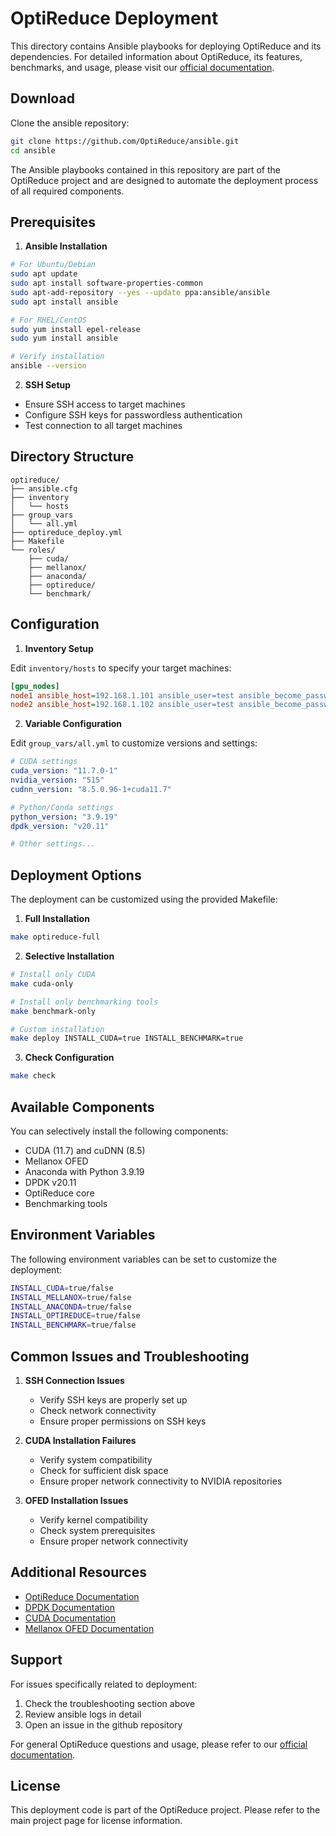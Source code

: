 # OptiReduce Deployment

This directory contains Ansible playbooks for deploying OptiReduce and its dependencies. For detailed information about OptiReduce, its features, benchmarks, and usage, please visit our [official documentation](http://optireduce.github.io/).

## Download

Clone the ansible repository:

```bash
git clone https://github.com/OptiReduce/ansible.git
cd ansible
```

The Ansible playbooks contained in this repository are part of the OptiReduce project and are designed to automate the deployment process of all required components.

## Prerequisites

1. **Ansible Installation**

```bash
# For Ubuntu/Debian
sudo apt update
sudo apt install software-properties-common
sudo apt-add-repository --yes --update ppa:ansible/ansible
sudo apt install ansible

# For RHEL/CentOS
sudo yum install epel-release
sudo yum install ansible

# Verify installation
ansible --version
```

2. **SSH Setup**
- Ensure SSH access to target machines
- Configure SSH keys for passwordless authentication
- Test connection to all target machines

## Directory Structure

```
optireduce/
├── ansible.cfg
├── inventory
│   └── hosts
├── group_vars
│   └── all.yml
├── optireduce_deploy.yml
├── Makefile
└── roles/
    ├── cuda/
    ├── mellanox/
    ├── anaconda/
    ├── optireduce/
    └── benchmark/
```

## Configuration

1. **Inventory Setup**

Edit `inventory/hosts` to specify your target machines:

```ini
[gpu_nodes]
node1 ansible_host=192.168.1.101 ansible_user=test ansible_become_password=test
node2 ansible_host=192.168.1.102 ansible_user=test ansible_become_password=test
```

2. **Variable Configuration**

Edit `group_vars/all.yml` to customize versions and settings:

```yaml
# CUDA settings
cuda_version: "11.7.0-1"
nvidia_version: "515"
cudnn_version: "8.5.0.96-1+cuda11.7"

# Python/Conda settings
python_version: "3.9.19"
dpdk_version: "v20.11"

# Other settings...
```

## Deployment Options

The deployment can be customized using the provided Makefile:

1. **Full Installation**
```bash
make optireduce-full
```

2. **Selective Installation**
```bash
# Install only CUDA
make cuda-only

# Install only benchmarking tools
make benchmark-only

# Custom installation
make deploy INSTALL_CUDA=true INSTALL_BENCHMARK=true
```

3. **Check Configuration**
```bash
make check
```

## Available Components

You can selectively install the following components:

- CUDA (11.7) and cuDNN (8.5)
- Mellanox OFED
- Anaconda with Python 3.9.19
- DPDK v20.11
- OptiReduce core
- Benchmarking tools

## Environment Variables

The following environment variables can be set to customize the deployment:

```bash
INSTALL_CUDA=true/false
INSTALL_MELLANOX=true/false
INSTALL_ANACONDA=true/false
INSTALL_OPTIREDUCE=true/false
INSTALL_BENCHMARK=true/false
```

## Common Issues and Troubleshooting

1. **SSH Connection Issues**
   - Verify SSH keys are properly set up
   - Check network connectivity
   - Ensure proper permissions on SSH keys

2. **CUDA Installation Failures**
   - Verify system compatibility
   - Check for sufficient disk space
   - Ensure proper network connectivity to NVIDIA repositories

3. **OFED Installation Issues**
   - Verify kernel compatibility
   - Check system prerequisites
   - Ensure proper network connectivity

## Additional Resources

- [OptiReduce Documentation](http://optireduce.github.io/)
- [DPDK Documentation](https://doc.dpdk.org/guides/rel_notes/release_20_11.html)
- [CUDA Documentation](https://docs.nvidia.com/cuda/cuda-toolkit-release-notes/index.html)
- [Mellanox OFED Documentation](https://docs.mellanox.com/display/MLNXOFEDv543271/)

## Support

For issues specifically related to deployment:
1. Check the troubleshooting section above
2. Review ansible logs in detail
3. Open an issue in the github repository

For general OptiReduce questions and usage, please refer to our [official documentation](http://optireduce.github.io/).

## License

This deployment code is part of the OptiReduce project. Please refer to the main project page for license information.